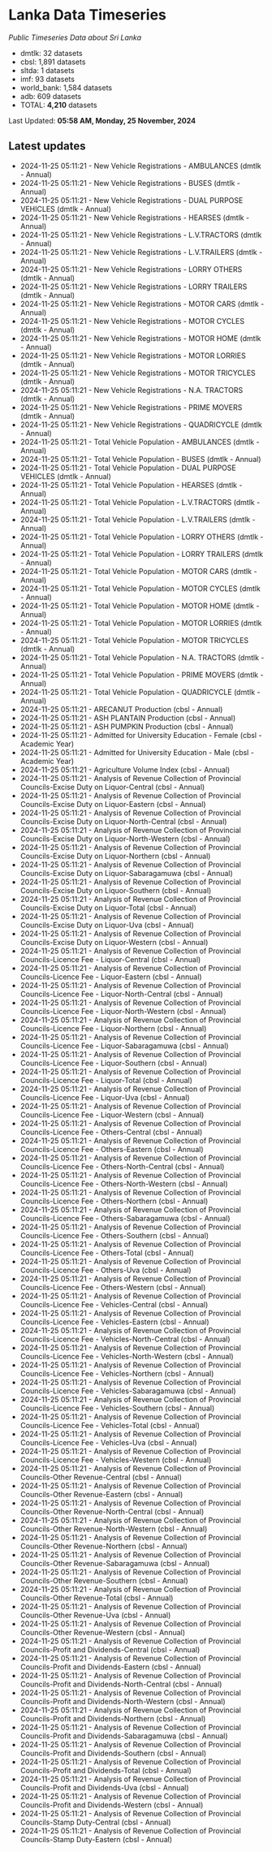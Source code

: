 # Lanka Data Timeseries
*Public Timeseries Data about Sri Lanka*

* dmtlk: 32 datasets
* cbsl: 1,891 datasets
* sltda: 1 datasets
* imf: 93 datasets
* world_bank: 1,584 datasets
* adb: 609 datasets
* TOTAL: **4,210** datasets

Last Updated: **05:58 AM, Monday, 25 November, 2024**

## Latest updates

* 2024-11-25 05:11:21 - New Vehicle Registrations - AMBULANCES (dmtlk - Annual)
* 2024-11-25 05:11:21 - New Vehicle Registrations - BUSES (dmtlk - Annual)
* 2024-11-25 05:11:21 - New Vehicle Registrations - DUAL PURPOSE VEHICLES (dmtlk - Annual)
* 2024-11-25 05:11:21 - New Vehicle Registrations - HEARSES (dmtlk - Annual)
* 2024-11-25 05:11:21 - New Vehicle Registrations - L.V.TRACTORS (dmtlk - Annual)
* 2024-11-25 05:11:21 - New Vehicle Registrations - L.V.TRAILERS (dmtlk - Annual)
* 2024-11-25 05:11:21 - New Vehicle Registrations - LORRY OTHERS (dmtlk - Annual)
* 2024-11-25 05:11:21 - New Vehicle Registrations - LORRY TRAILERS (dmtlk - Annual)
* 2024-11-25 05:11:21 - New Vehicle Registrations - MOTOR CARS (dmtlk - Annual)
* 2024-11-25 05:11:21 - New Vehicle Registrations - MOTOR CYCLES (dmtlk - Annual)
* 2024-11-25 05:11:21 - New Vehicle Registrations - MOTOR HOME (dmtlk - Annual)
* 2024-11-25 05:11:21 - New Vehicle Registrations - MOTOR LORRIES (dmtlk - Annual)
* 2024-11-25 05:11:21 - New Vehicle Registrations - MOTOR TRICYCLES (dmtlk - Annual)
* 2024-11-25 05:11:21 - New Vehicle Registrations - N.A. TRACTORS (dmtlk - Annual)
* 2024-11-25 05:11:21 - New Vehicle Registrations - PRIME MOVERS (dmtlk - Annual)
* 2024-11-25 05:11:21 - New Vehicle Registrations - QUADRICYCLE (dmtlk - Annual)
* 2024-11-25 05:11:21 - Total Vehicle Population - AMBULANCES (dmtlk - Annual)
* 2024-11-25 05:11:21 - Total Vehicle Population - BUSES (dmtlk - Annual)
* 2024-11-25 05:11:21 - Total Vehicle Population - DUAL PURPOSE VEHICLES (dmtlk - Annual)
* 2024-11-25 05:11:21 - Total Vehicle Population - HEARSES (dmtlk - Annual)
* 2024-11-25 05:11:21 - Total Vehicle Population - L.V.TRACTORS (dmtlk - Annual)
* 2024-11-25 05:11:21 - Total Vehicle Population - L.V.TRAILERS (dmtlk - Annual)
* 2024-11-25 05:11:21 - Total Vehicle Population - LORRY OTHERS (dmtlk - Annual)
* 2024-11-25 05:11:21 - Total Vehicle Population - LORRY TRAILERS (dmtlk - Annual)
* 2024-11-25 05:11:21 - Total Vehicle Population - MOTOR CARS (dmtlk - Annual)
* 2024-11-25 05:11:21 - Total Vehicle Population - MOTOR CYCLES (dmtlk - Annual)
* 2024-11-25 05:11:21 - Total Vehicle Population - MOTOR HOME (dmtlk - Annual)
* 2024-11-25 05:11:21 - Total Vehicle Population - MOTOR LORRIES (dmtlk - Annual)
* 2024-11-25 05:11:21 - Total Vehicle Population - MOTOR TRICYCLES (dmtlk - Annual)
* 2024-11-25 05:11:21 - Total Vehicle Population - N.A. TRACTORS (dmtlk - Annual)
* 2024-11-25 05:11:21 - Total Vehicle Population - PRIME MOVERS (dmtlk - Annual)
* 2024-11-25 05:11:21 - Total Vehicle Population - QUADRICYCLE (dmtlk - Annual)
* 2024-11-25 05:11:21 - ARECANUT Production (cbsl - Annual)
* 2024-11-25 05:11:21 - ASH PLANTAIN Production (cbsl - Annual)
* 2024-11-25 05:11:21 - ASH PUMPKIN Production (cbsl - Annual)
* 2024-11-25 05:11:21 - Admitted for University Education - Female (cbsl - Academic Year)
* 2024-11-25 05:11:21 - Admitted for University Education - Male (cbsl - Academic Year)
* 2024-11-25 05:11:21 - Agriculture Volume Index (cbsl - Annual)
* 2024-11-25 05:11:21 - Analysis of Revenue Collection of Provincial Councils-Excise Duty on Liquor-Central (cbsl - Annual)
* 2024-11-25 05:11:21 - Analysis of Revenue Collection of Provincial Councils-Excise Duty on Liquor-Eastern (cbsl - Annual)
* 2024-11-25 05:11:21 - Analysis of Revenue Collection of Provincial Councils-Excise Duty on Liquor-North-Central (cbsl - Annual)
* 2024-11-25 05:11:21 - Analysis of Revenue Collection of Provincial Councils-Excise Duty on Liquor-North-Western (cbsl - Annual)
* 2024-11-25 05:11:21 - Analysis of Revenue Collection of Provincial Councils-Excise Duty on Liquor-Northern (cbsl - Annual)
* 2024-11-25 05:11:21 - Analysis of Revenue Collection of Provincial Councils-Excise Duty on Liquor-Sabaragamuwa (cbsl - Annual)
* 2024-11-25 05:11:21 - Analysis of Revenue Collection of Provincial Councils-Excise Duty on Liquor-Southern (cbsl - Annual)
* 2024-11-25 05:11:21 - Analysis of Revenue Collection of Provincial Councils-Excise Duty on Liquor-Total (cbsl - Annual)
* 2024-11-25 05:11:21 - Analysis of Revenue Collection of Provincial Councils-Excise Duty on Liquor-Uva (cbsl - Annual)
* 2024-11-25 05:11:21 - Analysis of Revenue Collection of Provincial Councils-Excise Duty on Liquor-Western (cbsl - Annual)
* 2024-11-25 05:11:21 - Analysis of Revenue Collection of Provincial Councils-Licence Fee - Liquor-Central (cbsl - Annual)
* 2024-11-25 05:11:21 - Analysis of Revenue Collection of Provincial Councils-Licence Fee - Liquor-Eastern (cbsl - Annual)
* 2024-11-25 05:11:21 - Analysis of Revenue Collection of Provincial Councils-Licence Fee - Liquor-North-Central (cbsl - Annual)
* 2024-11-25 05:11:21 - Analysis of Revenue Collection of Provincial Councils-Licence Fee - Liquor-North-Western (cbsl - Annual)
* 2024-11-25 05:11:21 - Analysis of Revenue Collection of Provincial Councils-Licence Fee - Liquor-Northern (cbsl - Annual)
* 2024-11-25 05:11:21 - Analysis of Revenue Collection of Provincial Councils-Licence Fee - Liquor-Sabaragamuwa (cbsl - Annual)
* 2024-11-25 05:11:21 - Analysis of Revenue Collection of Provincial Councils-Licence Fee - Liquor-Southern (cbsl - Annual)
* 2024-11-25 05:11:21 - Analysis of Revenue Collection of Provincial Councils-Licence Fee - Liquor-Total (cbsl - Annual)
* 2024-11-25 05:11:21 - Analysis of Revenue Collection of Provincial Councils-Licence Fee - Liquor-Uva (cbsl - Annual)
* 2024-11-25 05:11:21 - Analysis of Revenue Collection of Provincial Councils-Licence Fee - Liquor-Western (cbsl - Annual)
* 2024-11-25 05:11:21 - Analysis of Revenue Collection of Provincial Councils-Licence Fee - Others-Central (cbsl - Annual)
* 2024-11-25 05:11:21 - Analysis of Revenue Collection of Provincial Councils-Licence Fee - Others-Eastern (cbsl - Annual)
* 2024-11-25 05:11:21 - Analysis of Revenue Collection of Provincial Councils-Licence Fee - Others-North-Central (cbsl - Annual)
* 2024-11-25 05:11:21 - Analysis of Revenue Collection of Provincial Councils-Licence Fee - Others-North-Western (cbsl - Annual)
* 2024-11-25 05:11:21 - Analysis of Revenue Collection of Provincial Councils-Licence Fee - Others-Northern (cbsl - Annual)
* 2024-11-25 05:11:21 - Analysis of Revenue Collection of Provincial Councils-Licence Fee - Others-Sabaragamuwa (cbsl - Annual)
* 2024-11-25 05:11:21 - Analysis of Revenue Collection of Provincial Councils-Licence Fee - Others-Southern (cbsl - Annual)
* 2024-11-25 05:11:21 - Analysis of Revenue Collection of Provincial Councils-Licence Fee - Others-Total (cbsl - Annual)
* 2024-11-25 05:11:21 - Analysis of Revenue Collection of Provincial Councils-Licence Fee - Others-Uva (cbsl - Annual)
* 2024-11-25 05:11:21 - Analysis of Revenue Collection of Provincial Councils-Licence Fee - Others-Western (cbsl - Annual)
* 2024-11-25 05:11:21 - Analysis of Revenue Collection of Provincial Councils-Licence Fee - Vehicles-Central (cbsl - Annual)
* 2024-11-25 05:11:21 - Analysis of Revenue Collection of Provincial Councils-Licence Fee - Vehicles-Eastern (cbsl - Annual)
* 2024-11-25 05:11:21 - Analysis of Revenue Collection of Provincial Councils-Licence Fee - Vehicles-North-Central (cbsl - Annual)
* 2024-11-25 05:11:21 - Analysis of Revenue Collection of Provincial Councils-Licence Fee - Vehicles-North-Western (cbsl - Annual)
* 2024-11-25 05:11:21 - Analysis of Revenue Collection of Provincial Councils-Licence Fee - Vehicles-Northern (cbsl - Annual)
* 2024-11-25 05:11:21 - Analysis of Revenue Collection of Provincial Councils-Licence Fee - Vehicles-Sabaragamuwa (cbsl - Annual)
* 2024-11-25 05:11:21 - Analysis of Revenue Collection of Provincial Councils-Licence Fee - Vehicles-Southern (cbsl - Annual)
* 2024-11-25 05:11:21 - Analysis of Revenue Collection of Provincial Councils-Licence Fee - Vehicles-Total (cbsl - Annual)
* 2024-11-25 05:11:21 - Analysis of Revenue Collection of Provincial Councils-Licence Fee - Vehicles-Uva (cbsl - Annual)
* 2024-11-25 05:11:21 - Analysis of Revenue Collection of Provincial Councils-Licence Fee - Vehicles-Western (cbsl - Annual)
* 2024-11-25 05:11:21 - Analysis of Revenue Collection of Provincial Councils-Other Revenue-Central (cbsl - Annual)
* 2024-11-25 05:11:21 - Analysis of Revenue Collection of Provincial Councils-Other Revenue-Eastern (cbsl - Annual)
* 2024-11-25 05:11:21 - Analysis of Revenue Collection of Provincial Councils-Other Revenue-North-Central (cbsl - Annual)
* 2024-11-25 05:11:21 - Analysis of Revenue Collection of Provincial Councils-Other Revenue-North-Western (cbsl - Annual)
* 2024-11-25 05:11:21 - Analysis of Revenue Collection of Provincial Councils-Other Revenue-Northern (cbsl - Annual)
* 2024-11-25 05:11:21 - Analysis of Revenue Collection of Provincial Councils-Other Revenue-Sabaragamuwa (cbsl - Annual)
* 2024-11-25 05:11:21 - Analysis of Revenue Collection of Provincial Councils-Other Revenue-Southern (cbsl - Annual)
* 2024-11-25 05:11:21 - Analysis of Revenue Collection of Provincial Councils-Other Revenue-Total (cbsl - Annual)
* 2024-11-25 05:11:21 - Analysis of Revenue Collection of Provincial Councils-Other Revenue-Uva (cbsl - Annual)
* 2024-11-25 05:11:21 - Analysis of Revenue Collection of Provincial Councils-Other Revenue-Western (cbsl - Annual)
* 2024-11-25 05:11:21 - Analysis of Revenue Collection of Provincial Councils-Profit and Dividends-Central (cbsl - Annual)
* 2024-11-25 05:11:21 - Analysis of Revenue Collection of Provincial Councils-Profit and Dividends-Eastern (cbsl - Annual)
* 2024-11-25 05:11:21 - Analysis of Revenue Collection of Provincial Councils-Profit and Dividends-North-Central (cbsl - Annual)
* 2024-11-25 05:11:21 - Analysis of Revenue Collection of Provincial Councils-Profit and Dividends-North-Western (cbsl - Annual)
* 2024-11-25 05:11:21 - Analysis of Revenue Collection of Provincial Councils-Profit and Dividends-Northern (cbsl - Annual)
* 2024-11-25 05:11:21 - Analysis of Revenue Collection of Provincial Councils-Profit and Dividends-Sabaragamuwa (cbsl - Annual)
* 2024-11-25 05:11:21 - Analysis of Revenue Collection of Provincial Councils-Profit and Dividends-Southern (cbsl - Annual)
* 2024-11-25 05:11:21 - Analysis of Revenue Collection of Provincial Councils-Profit and Dividends-Total (cbsl - Annual)
* 2024-11-25 05:11:21 - Analysis of Revenue Collection of Provincial Councils-Profit and Dividends-Uva (cbsl - Annual)
* 2024-11-25 05:11:21 - Analysis of Revenue Collection of Provincial Councils-Profit and Dividends-Western (cbsl - Annual)
* 2024-11-25 05:11:21 - Analysis of Revenue Collection of Provincial Councils-Stamp Duty-Central (cbsl - Annual)
* 2024-11-25 05:11:21 - Analysis of Revenue Collection of Provincial Councils-Stamp Duty-Eastern (cbsl - Annual)